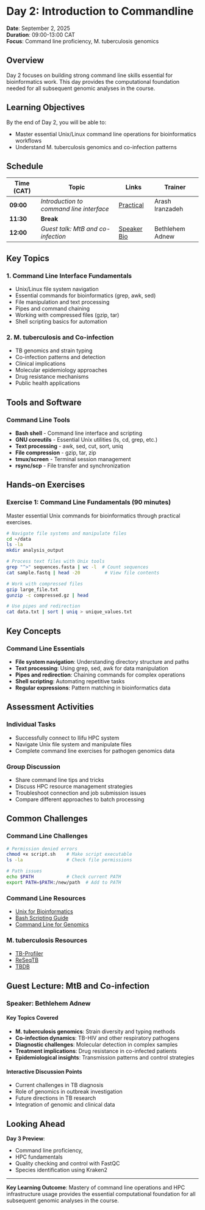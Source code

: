 # Day 2: Introduction to Commandline

**Date**: September 2, 2025  
**Duration**: 09:00-13:00 CAT  
**Focus**: Command line proficiency, M. tuberculosis genomics

## Overview

Day 2 focuses on building strong command line skills essential for bioinformatics work. This day provides the computational foundation needed for all subsequent genomic analyses in the course.

## Learning Objectives

By the end of Day 2, you will be able to:

- Master essential Unix/Linux command line operations for bioinformatics workflows
- Understand M. tuberculosis genomics and co-infection patterns

## Schedule

| Time (CAT) | Topic | Links | Trainer |
|------------|-------|-------|---------|
| **09:00** | *Introduction to command line interface* | [Practical](https://github.com/Arash-Iranzadeh/Microbial-Genomics/blob/main/scripts/practice_unix_commands.sh) | Arash Iranzadeh |
| **11:30** | **Break** | | |
| **12:00** | *Guest talk: MtB and co-infection* | [Speaker Bio](https://docs.google.com/document/d/1ITTQd4jDtgq8gnjYqk-jFHhdCu8JwBjXp_uTDGwBqfY/edit?tab=t.0#heading=h.d9aiuhe8jbzy) | Bethlehem Adnew |

## Key Topics

### 1. Command Line Interface Fundamentals
- Unix/Linux file system navigation
- Essential commands for bioinformatics (grep, awk, sed)
- File manipulation and text processing
- Pipes and command chaining
- Working with compressed files (gzip, tar)
- Shell scripting basics for automation

### 2. M. tuberculosis and Co-infection
- TB genomics and strain typing
- Co-infection patterns and detection
- Clinical implications
- Molecular epidemiology approaches
- Drug resistance mechanisms
- Public health applications

## Tools and Software

### Command Line Tools
- **Bash shell** - Command line interface and scripting
- **GNU coreutils** - Essential Unix utilities (ls, cd, grep, etc.)
- **Text processing** - awk, sed, cut, sort, uniq
- **File compression** - gzip, tar, zip
- **tmux/screen** - Terminal session management
- **rsync/scp** - File transfer and synchronization

## Hands-on Exercises

### Exercise 1: Command Line Fundamentals (90 minutes)
Master essential Unix commands for bioinformatics through practical exercises.

```bash
# Navigate file systems and manipulate files
cd ~/data
ls -la
mkdir analysis_output

# Process text files with Unix tools
grep "^>" sequences.fasta | wc -l  # Count sequences
cat sample.fastq | head -20         # View file contents

# Work with compressed files
gzip large_file.txt
gunzip -c compressed.gz | head

# Use pipes and redirection
cat data.txt | sort | uniq > unique_values.txt
```

## Key Concepts

### Command Line Essentials
- **File system navigation**: Understanding directory structure and paths
- **Text processing**: Using grep, sed, awk for data manipulation
- **Pipes and redirection**: Chaining commands for complex operations
- **Shell scripting**: Automating repetitive tasks
- **Regular expressions**: Pattern matching in bioinformatics data

## Assessment Activities

### Individual Tasks
- Successfully connect to Ilifu HPC system
- Navigate Unix file system and manipulate files
- Complete command line exercises for pathogen genomics data

### Group Discussion
- Share command line tips and tricks
- Discuss HPC resource management strategies
- Troubleshoot connection and job submission issues
- Compare different approaches to batch processing

## Common Challenges

### Command Line Challenges
```bash
# Permission denied errors
chmod +x script.sh    # Make script executable
ls -la                # Check file permissions

# Path issues
echo $PATH            # Check current PATH
export PATH=$PATH:/new/path  # Add to PATH
```

### Command Line Resources
- [Unix for Bioinformatics](https://bioinformatics.ucdavis.edu/research-computing/documentation/unix-basics/)
- [Bash Scripting Guide](https://www.gnu.org/software/bash/manual/)
- [Command Line for Genomics](https://datacarpentry.org/shell-genomics/)

### M. tuberculosis Resources
- [TB-Profiler](https://github.com/jodyphelan/TBProfiler)
- [ReSeqTB](https://platform.reseqtb.org/)
- [TBDB](http://genome.tbdb.org/)

## Guest Lecture: MtB and Co-infection

### Speaker: Bethlehem Adnew

#### Key Topics Covered
- **M. tuberculosis genomics**: Strain diversity and typing methods
- **Co-infection dynamics**: TB-HIV and other respiratory pathogens
- **Diagnostic challenges**: Molecular detection in complex samples
- **Treatment implications**: Drug resistance in co-infected patients
- **Epidemiological insights**: Transmission patterns and control strategies

#### Interactive Discussion Points
- Current challenges in TB diagnosis
- Role of genomics in outbreak investigation
- Future directions in TB research
- Integration of genomic and clinical data

## Looking Ahead

**Day 3 Preview**: 
- Command line proficiency,
- HPC fundamentals
- Quality checking and control with FastQC
- Species identification using Kraken2

---

**Key Learning Outcome**: Mastery of command line operations and HPC infrastructure usage provides the essential computational foundation for all subsequent genomic analyses in the course. 
